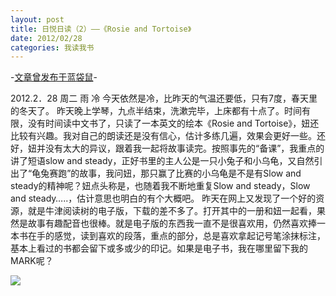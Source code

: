 ```yaml
---
layout: post
title: 日悦日读（2）——《Rosie and Tortoise》
date: 2012/02/28
categories: 我读我书
---
```


-[文章曾发布于蓝袋鼠](http://landaishu.hi2net.com/home/blog_read.asp?id=4175&blogid=103393)-



2012.2．28 周二 雨 冷
 今天依然是冷，比昨天的气温还要低，只有7度，春天里的冬天了。
 昨天晚上学琴，九点半结束，洗漱完毕，上床都有十点了。时间有限，没有时间读中文书了，只读了一本英文的绘本《Rosie and Tortoise》，妞还比较有兴趣。我对自己的朗读还是没有信心，估计多练几遍，效果会更好一些。还好，妞并没有太大的异议，跟着我一起将故事读完。按照事先的“备课”，我重点的讲了短语slow and steady，正好书里的主人公是一只小兔子和小乌龟，又自然引出了“龟兔赛跑”的故事，我问妞，那只赢了比赛的小乌龟是不是有Slow and steady的精神呢？妞点头称是，也随着我不断地重复Slow and steady，Slow and steady…..，估计意思也明白的有个大概吧。
 昨天在网上又发现了一个好的资源，就是牛津阅读树的电子版，下载的差不多了。打开其中的一册和妞一起看，果然是故事有趣配音也很棒。就是电子版的东西我一直不是很喜欢用，仍然喜欢捧一本书在手的感觉，读到喜欢的段落，重点的部分，总是喜欢拿起记号笔涂抹标注，基本上看过的书都会留下或多或少的印记。如果是电子书，我在哪里留下我的MARK呢？

![](http://heiniuniu-static.wusisu.com/heiniuniu_uploads/upload20119/2012228234131733.jpg)
